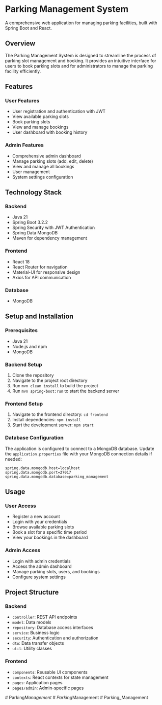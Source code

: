 # Parking Management System

A comprehensive web application for managing parking facilities, built with Spring Boot and React.

## Overview

The Parking Management System is designed to streamline the process of parking slot management and booking. It provides an intuitive interface for users to book parking slots and for administrators to manage the parking facility efficiently.

## Features

### User Features
- User registration and authentication with JWT
- View available parking slots
- Book parking slots
- View and manage bookings
- User dashboard with booking history

### Admin Features
- Comprehensive admin dashboard
- Manage parking slots (add, edit, delete)
- View and manage all bookings
- User management
- System settings configuration

## Technology Stack

### Backend
- Java 21
- Spring Boot 3.2.2
- Spring Security with JWT Authentication
- Spring Data MongoDB
- Maven for dependency management

### Frontend
- React 18
- React Router for navigation
- Material-UI for responsive design
- Axios for API communication

### Database
- MongoDB

## Setup and Installation

### Prerequisites
- Java 21
- Node.js and npm
- MongoDB

### Backend Setup
1. Clone the repository
2. Navigate to the project root directory
3. Run `mvn clean install` to build the project
4. Run `mvn spring-boot:run` to start the backend server

### Frontend Setup
1. Navigate to the frontend directory: `cd frontend`
2. Install dependencies: `npm install`
3. Start the development server: `npm start`

### Database Configuration
The application is configured to connect to a MongoDB database. Update the `application.properties` file with your MongoDB connection details if needed:

```properties
spring.data.mongodb.host=localhost
spring.data.mongodb.port=27017
spring.data.mongodb.database=parking_management
```

## Usage

### User Access
- Register a new account
- Login with your credentials
- Browse available parking slots
- Book a slot for a specific time period
- View your bookings in the dashboard

### Admin Access
- Login with admin credentials
- Access the admin dashboard
- Manage parking slots, users, and bookings
- Configure system settings

## Project Structure

### Backend
- `controller`: REST API endpoints
- `model`: Data models
- `repository`: Database access interfaces
- `service`: Business logic
- `security`: Authentication and authorization
- `dto`: Data transfer objects
- `util`: Utility classes

### Frontend
- `components`: Reusable UI components
- `contexts`: React contexts for state management
- `pages`: Application pages
- `pages/admin`: Admin-specific pages

#   P a r k i n g _ M a n a g e m e n t  
 #   P a r k i n g _ M a n a g e m e n t  
 #   P a r k i n g _ M a n a g e m e n t  
 